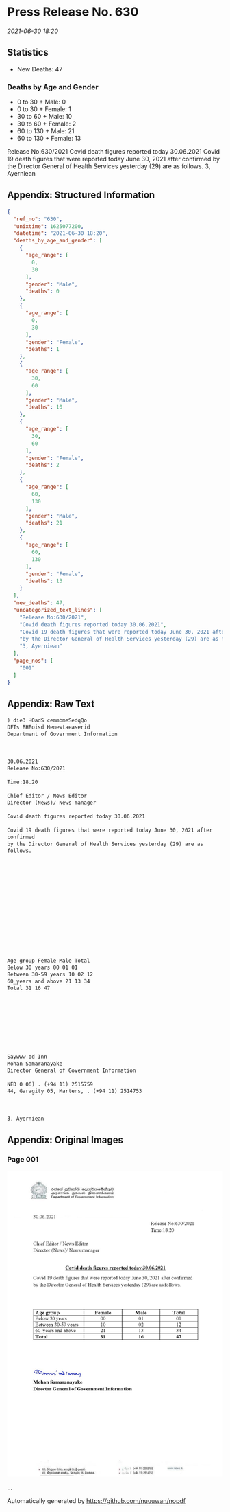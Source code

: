 
# Press Release No. 630
*2021-06-30 18:20*
## Statistics
* New Deaths: 47
### Deaths by Age and Gender
* 0 to 30 + Male: 0
* 0 to 30 + Female: 1
* 30 to 60 + Male: 10
* 30 to 60 + Female: 2
* 60 to 130 + Male: 21
* 60 to 130 + Female: 13


Release No:630/2021
Covid death figures reported today 30.06.2021
Covid 19 death figures that were reported today June 30, 2021 after confirmed
by the Director General of Health Services yesterday (29) are as follows.
3, Ayerniean

## Appendix: Structured Information
```json
{
  "ref_no": "630",
  "unixtime": 1625077200,
  "datetime": "2021-06-30 18:20",
  "deaths_by_age_and_gender": [
    {
      "age_range": [
        0,
        30
      ],
      "gender": "Male",
      "deaths": 0
    },
    {
      "age_range": [
        0,
        30
      ],
      "gender": "Female",
      "deaths": 1
    },
    {
      "age_range": [
        30,
        60
      ],
      "gender": "Male",
      "deaths": 10
    },
    {
      "age_range": [
        30,
        60
      ],
      "gender": "Female",
      "deaths": 2
    },
    {
      "age_range": [
        60,
        130
      ],
      "gender": "Male",
      "deaths": 21
    },
    {
      "age_range": [
        60,
        130
      ],
      "gender": "Female",
      "deaths": 13
    }
  ],
  "new_deaths": 47,
  "uncategorized_text_lines": [
    "Release No:630/2021",
    "Covid death figures reported today 30.06.2021",
    "Covid 19 death figures that were reported today June 30, 2021 after confirmed",
    "by the Director General of Health Services yesterday (29) are as follows.",
    "3, Ayerniean"
  ],
  "page_nos": [
    "001"
  ]
}
```

## Appendix: Raw Text
```text
) die3 HOadS cemmbmeSedqQo
DFTs BHEoisd Henewtaeaserid
Department of Government Information

 

30.06.2021
Release No:630/2021

Time:18.20

Chief Editor / News Editor
Director (News)/ News manager

Covid death figures reported today 30.06.2021

Covid 19 death figures that were reported today June 30, 2021 after confirmed
by the Director General of Health Services yesterday (29) are as follows.

 

 

 

 

 

 

 

Age group Female Male Total
Below 30 years 00 01 01
Between 30-59 years 10 02 12
60_years and above 21 13 34
Total 31 16 47

 

 

 

 

Saywww od Inn
Mohan Samaranayake
Director General of Government Information

NED 0 06) . (+94 11) 2515759
44, Garagity 05, Martens, . (+94 11) 2514753

   

3, Ayerniean

```

## Appendix: Original Images

### Page 001

![page_no](https://raw.githubusercontent.com/nuuuwan/nopdf_data/main/nopdf.dgigovlk.ref630.page001.jpeg)
        

...

Automatically generated by https://github.com/nuuuwan/nopdf

    
    